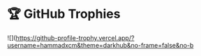 # 🏆 GitHub Trophies
![](https://github-profile-trophy.vercel.app/?username=hammadxcm&theme=darkhub&no-frame=false&no-b